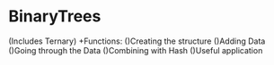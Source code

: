 # BinaryTrees
(Includes Ternary)
+Functions:
()Creating the structure
()Adding Data
()Going through the Data
()Combining with Hash
()Useful application
